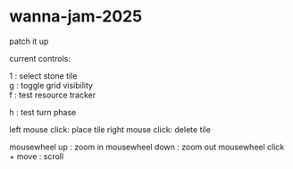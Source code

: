 # wanna-jam-2025

patch it up

current controls:

1 : select stone tile  
g : toggle grid visibility  
f : test resource tracker

h : test turn phase

left mouse click: place tile
right mouse click: delete tile

mousewheel up : zoom in
mousewheel down : zoom out
mousewheel click + move : scroll

